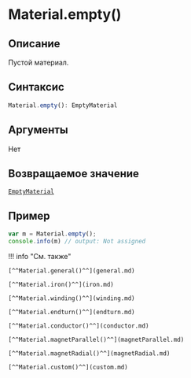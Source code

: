 # Material.empty()

## Описание
Пустой материал.

## Синтаксис
```javascript
Material.empty(): EmptyMaterial
``` 

## Аргументы
Нет

## Возвращаемое значение
[`EmptyMaterial`](./../../../types/Materials/EmptyMaterial/index.md)

## Пример
``` javascript linenums="1"
var m = Material.empty();
console.info(m) // output: Not assigned
``` 

!!! info "См. также"

    [^^Material.general()^^](general.md)

    [^^Material.iron()^^](iron.md)

    [^^Material.winding()^^](winding.md)

    [^^Material.endturn()^^](endturn.md)

    [^^Material.conductor()^^](conductor.md)

    [^^Material.magnetParallel()^^](magnetParallel.md)

    [^^Material.magnetRadial()^^](magnetRadial.md)
    
    [^^Material.custom()^^](custom.md)
